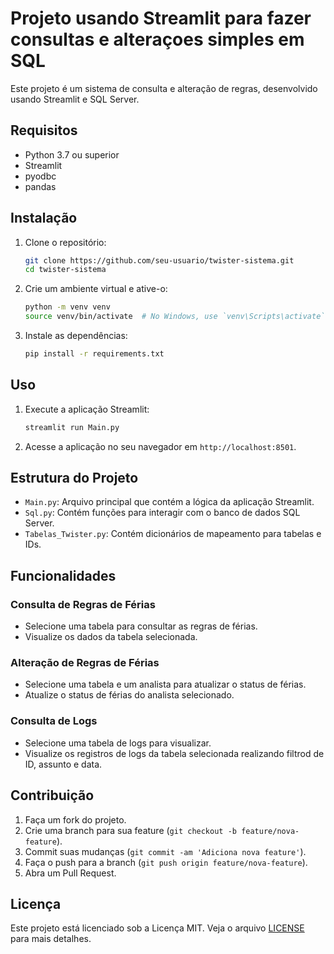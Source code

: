 # Projeto usando Streamlit para fazer consultas e alteraçoes simples em SQL

Este projeto é um sistema de consulta e alteração de regras, desenvolvido usando Streamlit e SQL Server.

## Requisitos

- Python 3.7 ou superior
- Streamlit
- pyodbc
- pandas

## Instalação

1. Clone o repositório:
    ```sh
    git clone https://github.com/seu-usuario/twister-sistema.git
    cd twister-sistema
    ```

2. Crie um ambiente virtual e ative-o:
    ```sh
    python -m venv venv
    source venv/bin/activate  # No Windows, use `venv\Scripts\activate`
    ```

3. Instale as dependências:
    ```sh
    pip install -r requirements.txt
    ```

## Uso

1. Execute a aplicação Streamlit:
    ```sh
    streamlit run Main.py
    ```

2. Acesse a aplicação no seu navegador em `http://localhost:8501`.

## Estrutura do Projeto

- `Main.py`: Arquivo principal que contém a lógica da aplicação Streamlit.
- `Sql.py`: Contém funções para interagir com o banco de dados SQL Server.
- `Tabelas_Twister.py`: Contém dicionários de mapeamento para tabelas e IDs.

## Funcionalidades

### Consulta de Regras de Férias

- Selecione uma tabela para consultar as regras de férias.
- Visualize os dados da tabela selecionada.

### Alteração de Regras de Férias

- Selecione uma tabela e um analista para atualizar o status de férias.
- Atualize o status de férias do analista selecionado.

### Consulta de Logs

- Selecione uma tabela de logs para visualizar.
- Visualize os registros de logs da tabela selecionada realizando filtrod de ID, assunto e data.

## Contribuição

1. Faça um fork do projeto.
2. Crie uma branch para sua feature (`git checkout -b feature/nova-feature`).
3. Commit suas mudanças (`git commit -am 'Adiciona nova feature'`).
4. Faça o push para a branch (`git push origin feature/nova-feature`).
5. Abra um Pull Request.

## Licença

Este projeto está licenciado sob a Licença MIT. Veja o arquivo [LICENSE](LICENSE) para mais detalhes.